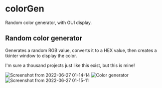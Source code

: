 # colorGen
Random color generator, with GUI display.

## Random color generator

Generates a random RGB value, converts it to a HEX value, then creates a tkinter window to display the color.

I'm sure a thousand projects just like this exist, but this is mine!

![Screenshot from 2022-06-27 01-14-14](https://user-images.githubusercontent.com/108022961/175881215-d8cccf3d-3eb0-4fad-bffe-a11278980956.png)
![Color generator](https://user-images.githubusercontent.com/108022961/175881219-bb631c53-e615-47c9-ae19-897db985369a.png)
![Screenshot from 2022-06-27 01-15-11](https://user-images.githubusercontent.com/108022961/175881367-0057ba2e-9cc7-4507-baf0-f33cdacab710.png)
